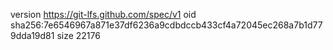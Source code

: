 version https://git-lfs.github.com/spec/v1
oid sha256:7e6546967a871e37df6236a9cdbdccb433cf4a72045ec268a7b1d779dda19d81
size 22176
